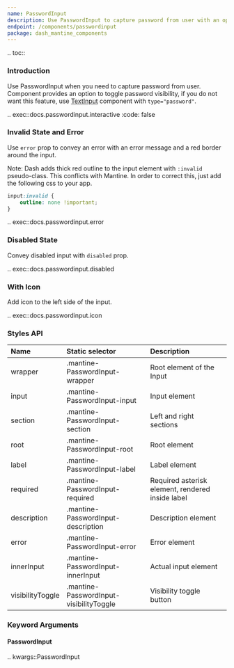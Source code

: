 ```yaml
---
name: PasswordInput
description: Use PasswordInput to capture password from user with an option to toggle visibility.
endpoint: /components/passwordinput
package: dash_mantine_components
---
```


.. toc::

### Introduction

Use PasswordInput when you need to capture password from user. Component provides an option to toggle password 
visibility, if you do not want this feature, use [TextInput](/components/textinput) component with `type="password"`.

.. exec::docs.passwordinput.interactive
    :code: false

### Invalid State and Error

Use `error` prop to convey an error with an error message and a red border around the input.

Note: Dash adds thick red outline to the input element with `:invalid` pseudo-class. This conflicts with Mantine. 
In order to correct this, just add the following css to your app.

```css
input:invalid {
    outline: none !important;
}
```

.. exec::docs.passwordinput.error

### Disabled State

Convey disabled input with `disabled` prop.

.. exec::docs.passwordinput.disabled

### With Icon

Add icon to the left side of the input.

.. exec::docs.passwordinput.icon

### Styles API

| Name             | Static selector                         | Description                                      |
|:-----------------|:----------------------------------------|:-------------------------------------------------|
| wrapper          | .mantine-PasswordInput-wrapper          | Root element of the Input                        |
| input            | .mantine-PasswordInput-input            | Input element                                    |
| section          | .mantine-PasswordInput-section          | Left and right sections                          |
| root             | .mantine-PasswordInput-root             | Root element                                     |
| label            | .mantine-PasswordInput-label            | Label element                                    |
| required         | .mantine-PasswordInput-required         | Required asterisk element, rendered inside label |
| description      | .mantine-PasswordInput-description      | Description element                              |
| error            | .mantine-PasswordInput-error            | Error element                                    |
| innerInput       | .mantine-PasswordInput-innerInput       | Actual input element                             |
| visibilityToggle | .mantine-PasswordInput-visibilityToggle | Visibility toggle button                         |

### Keyword Arguments

#### PasswordInput

.. kwargs::PasswordInput
